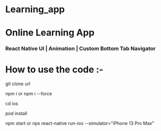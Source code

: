 # Learning_app


# Online Learning App


### React Native UI | Animation | Custom Bottom Tab Navigator



# How to use the code :-

git clone url

npm i or npm i --force

cd ios 

pod install

npm start or npx react-native run-ios --simulator="iPhone 13 Pro Max"
